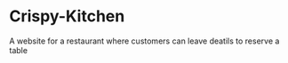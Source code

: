 # Crispy-Kitchen

A website for a restaurant where customers can leave deatils to reserve a table  

